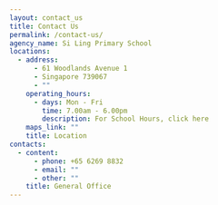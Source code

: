 ```yaml
---
layout: contact_us
title: Contact Us
permalink: /contact-us/
agency_name: Si Ling Primary School
locations:
  - address:
      - 61 Woodlands Avenue 1
      - Singapore 739067
      - ""
    operating_hours:
      - days: Mon - Fri
        time: 7.00am - 6.00pm
        description: For School Hours, click here
    maps_link: ""
    title: Location
contacts:
  - content:
      - phone: +65 6269 8832
      - email: ""
      - other: ""
    title: General Office
---
```

